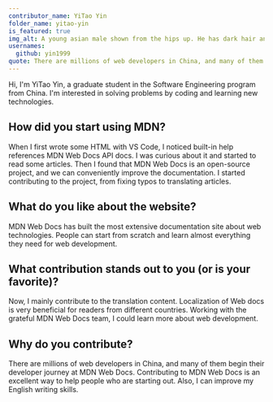 ```yaml
---
contributor_name: YiTao Yin
folder_name: yitao-yin
is_featured: true
img_alt: A young asian male shown from the hips up. He has dark hair and is wearing a long sleeve dark blue shirt. Behind him is a misty lake and some trees.
usernames:
  github: yin1999
quote: There are millions of web developers in China, and many of them begin their developer journey at MDN Web Docs. Contributing to MDN Web Docs is an excellent way to help people who are starting out.
---
```


Hi, I'm YiTao Yin, a graduate student in the Software Engineering program from China. I'm interested in solving problems by coding and learning new technologies.

## How did you start using MDN?

When I first wrote some HTML with VS Code, I noticed built-in help references MDN Web Docs API docs. I was curious about it and started to read some articles. Then I found that MDN Web Docs is an open-source project, and we can conveniently improve the documentation. I started contributing to the project, from fixing typos to translating articles.

## What do you like about the website?

MDN Web Docs has built the most extensive documentation site about web technologies. People can start from scratch and learn almost everything they need for web development.

## What contribution stands out to you (or is your favorite)?

Now, I mainly contribute to the translation content. Localization of Web docs is very beneficial for readers from different countries. Working with the grateful MDN Web Docs team, I could learn more about web development.

## Why do you contribute?

There are millions of web developers in China, and many of them begin their developer journey at MDN Web Docs. Contributing to MDN Web Docs is an excellent way to help people who are starting out. Also, I can improve my English writing skills.
